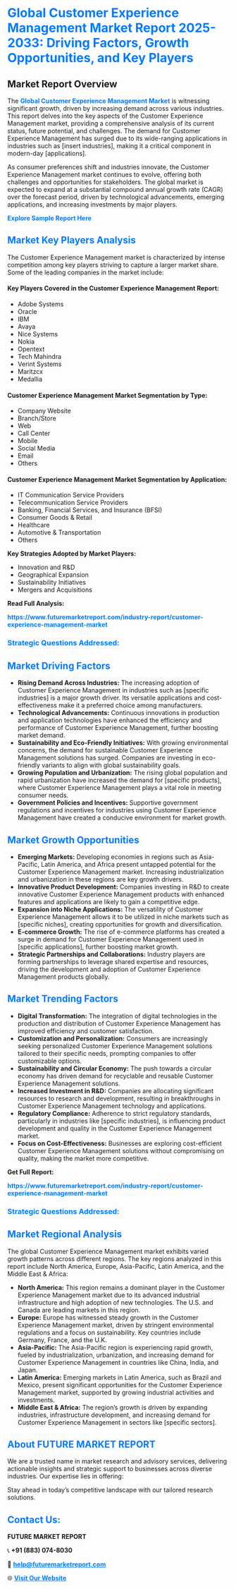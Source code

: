 <h1 style="color: #007BFF;">Global Customer Experience Management Market Report 2025-2033: Driving Factors, Growth Opportunities, and Key Players</h1>

<section id="overview">
<h2>Market Report Overview</h2>
<p>The <a href="https://www.futuremarketreport.com/industry-report/customer-experience-management-market" style="color: #007BFF; text-decoration: none;"><strong>Global Customer Experience Management Market</strong></a> is witnessing significant growth, driven by increasing demand across various industries. This report delves into the key aspects of the Customer Experience Management market, providing a comprehensive analysis of its current status, future potential, and challenges. The demand for Customer Experience Management has surged due to its wide-ranging applications in industries such as [insert industries], making it a critical component in modern-day [applications].</p>
<p>As consumer preferences shift and industries innovate, the Customer Experience Management market continues to evolve, offering both challenges and opportunities for stakeholders. The global market is expected to expand at a substantial compound annual growth rate (CAGR) over the forecast period, driven by technological advancements, emerging applications, and increasing investments by major players.</p>
</section>

<section id="overview">
<p><a href="https://www.futuremarketreport.com/request-sample/reportId=28934" style="color: #007BFF; text-decoration: none;"><strong>Explore Sample Report Here</strong></a></p>
</section>

<section id="key-players">
<h2 style="color: #007BFF;">Market Key Players Analysis</h2>
<p>The Customer Experience Management market is characterized by intense competition among key players striving to capture a larger market share. Some of the leading companies in the market include:</p>
<h4>Key Players Covered in the Customer Experience Management Report:</h4>
<ul><li>Adobe Systems</li><li>Oracle</li><li>IBM</li><li>Avaya</li><li>Nice Systems</li><li>Nokia</li><li>Opentext</li><li>Tech Mahindra</li><li>Verint Systems</li><li>Maritzcx</li><li>Medallia</li></ul>
<h4>Customer Experience Management Market Segmentation by Type:</h4>
<ul><li>Company Website</li><li>Branch/Store</li><li>Web</li><li>Call Center</li><li>Mobile</li><li>Social Media</li><li>Email</li><li>Others</li></ul>

<h4>Customer Experience Management Market Segmentation by Application:</h4>
<ul><li>IT Communication Service Providers</li><li>Telecommunication Service Providers</li><li>Banking, Financial Services, and Insurance (BFSI)</li><li>Consumer Goods &amp; Retail</li><li>Healthcare</li><li>Automotive &amp; Transportation</li><li>Others</li></ul>
<p><strong>Key Strategies Adopted by Market Players:</strong></p>
<ul>
<li>Innovation and R&D</li>
<li>Geographical Expansion</li>
<li>Sustainability Initiatives</li>
<li>Mergers and Acquisitions</li>
</ul>
</section>

<section>
<p><strong>Read Full Analysis: </strong></p><a href="https://www.futuremarketreport.com/industry-report/customer-experience-management-market" style="color: #007BFF; text-decoration: none;"><strong>https://www.futuremarketreport.com/industry-report/customer-experience-management-market</strong></a>
<h3 style="color: #007BFF;">Strategic Questions Addressed:</h3>
</section>

<section id="driving-factors">
<h2 style="color: #007BFF;">Market Driving Factors</h2>
<ul>
<li><strong>Rising Demand Across Industries:</strong> The increasing adoption of Customer Experience Management in industries such as [specific industries] is a major growth driver. Its versatile applications and cost-effectiveness make it a preferred choice among manufacturers.</li>
<li><strong>Technological Advancements:</strong> Continuous innovations in production and application technologies have enhanced the efficiency and performance of Customer Experience Management, further boosting market demand.</li>
<li><strong>Sustainability and Eco-Friendly Initiatives:</strong> With growing environmental concerns, the demand for sustainable Customer Experience Management solutions has surged. Companies are investing in eco-friendly variants to align with global sustainability goals.</li>
<li><strong>Growing Population and Urbanization:</strong> The rising global population and rapid urbanization have increased the demand for [specific products], where Customer Experience Management plays a vital role in meeting consumer needs.</li>
<li><strong>Government Policies and Incentives:</strong> Supportive government regulations and incentives for industries using Customer Experience Management have created a conducive environment for market growth.</li>
</ul>
</section>

<section id="growth-opportunities">
<h2 style="color: #007BFF;">Market Growth Opportunities</h2>
<ul>
<li><strong>Emerging Markets:</strong> Developing economies in regions such as Asia-Pacific, Latin America, and Africa present untapped potential for the Customer Experience Management market. Increasing industrialization and urbanization in these regions are key growth drivers.</li>
<li><strong>Innovative Product Development:</strong> Companies investing in R&D to create innovative Customer Experience Management products with enhanced features and applications are likely to gain a competitive edge.</li>
<li><strong>Expansion into Niche Applications:</strong> The versatility of Customer Experience Management allows it to be utilized in niche markets such as [specific niches], creating opportunities for growth and diversification.</li>
<li><strong>E-commerce Growth:</strong> The rise of e-commerce platforms has created a surge in demand for Customer Experience Management used in [specific applications], further boosting market growth.</li>
<li><strong>Strategic Partnerships and Collaborations:</strong> Industry players are forming partnerships to leverage shared expertise and resources, driving the development and adoption of Customer Experience Management products globally.</li>
</ul>
</section>

<section id="trending-factors">
<h2 style="color: #007BFF;">Market Trending Factors</h2>
<ul>
<li><strong>Digital Transformation:</strong> The integration of digital technologies in the production and distribution of Customer Experience Management has improved efficiency and customer satisfaction.</li>
<li><strong>Customization and Personalization:</strong> Consumers are increasingly seeking personalized Customer Experience Management solutions tailored to their specific needs, prompting companies to offer customizable options.</li>
<li><strong>Sustainability and Circular Economy:</strong> The push towards a circular economy has driven demand for recyclable and reusable Customer Experience Management solutions.</li>
<li><strong>Increased Investment in R&D:</strong> Companies are allocating significant resources to research and development, resulting in breakthroughs in Customer Experience Management technology and applications.</li>
<li><strong>Regulatory Compliance:</strong> Adherence to strict regulatory standards, particularly in industries like [specific industries], is influencing product development and quality in the Customer Experience Management market.</li>
<li><strong>Focus on Cost-Effectiveness:</strong> Businesses are exploring cost-efficient Customer Experience Management solutions without compromising on quality, making the market more competitive.</li>
</ul>
</section>

<section>
<p><strong>Get Full Report: </strong></p><a href="https://www.futuremarketreport.com/industry-report/customer-experience-management-market" style="color: #007BFF; text-decoration: none;"><strong>https://www.futuremarketreport.com/industry-report/customer-experience-management-market</strong></a>
<h3 style="color: #007BFF;">Strategic Questions Addressed:</h3>
</section>


<section id="regional-analysis">
<h2 style="color: #007BFF;">Market Regional Analysis</h2>
<p>The global Customer Experience Management market exhibits varied growth patterns across different regions. The key regions analyzed in this report include North America, Europe, Asia-Pacific, Latin America, and the Middle East & Africa:</p>
<ul>
<li><strong>North America:</strong> This region remains a dominant player in the Customer Experience Management market due to its advanced industrial infrastructure and high adoption of new technologies. The U.S. and Canada are leading markets in this region.</li>
<li><strong>Europe:</strong> Europe has witnessed steady growth in the Customer Experience Management market, driven by stringent environmental regulations and a focus on sustainability. Key countries include Germany, France, and the U.K.</li>
<li><strong>Asia-Pacific:</strong> The Asia-Pacific region is experiencing rapid growth, fueled by industrialization, urbanization, and increasing demand for Customer Experience Management in countries like China, India, and Japan.</li>
<li><strong>Latin America:</strong> Emerging markets in Latin America, such as Brazil and Mexico, present significant opportunities for the Customer Experience Management market, supported by growing industrial activities and investments.</li>
<li><strong>Middle East & Africa:</strong> The region’s growth is driven by expanding industries, infrastructure development, and increasing demand for Customer Experience Management in sectors like [specific sectors].</li>
</ul>
</section>

<footer>
<h2 style="color: #007BFF;">About FUTURE MARKET REPORT</h2>
<p>We are a trusted name in market research and advisory services, delivering actionable insights and strategic support to businesses across diverse industries. Our expertise lies in offering:</p>

<p>Stay ahead in today’s competitive landscape with our tailored research solutions.</p>

<h2 style="color: #007BFF;">Contact Us:</h2>
<p><strong>FUTURE MARKET REPORT</strong></p>
<p>📞 <strong>+91 (883) 074-8030</strong></p>
<p>📧 <strong><a href="mailto:help@futuremarketreport.com" style="color: #007BFF;">help@futuremarketreport.com</a></strong></p>
<p>🌐 <strong><a href="https://www.futuremarketreport.com/" style="color: #007BFF;">Visit Our Website</a></strong></p>
</footer>